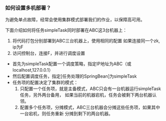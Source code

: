 ### 如何设置多机部署？

为避免单点故障，经常会使用集群模式部署我们的作业，以保障高可用。

下面介绍如何将任务simpleTask同时部署在ABC这3台机器上：

1. 将代码打包分别部署到ABC三台机器上，使用相同的配置
   如果连接同一个zk, ip为F
2. 访问控制台，连接F，并进行调度设置
- 首先为simpleTask配置一个调度策略，指定IP地址为ABC（或localhost,127.0.0.1）
- 然后配置调度任务，指定[任务处理的SpringBean]为simpleTask
- 任务项的配置决定了集群的模式：
  1. 只配置一个任务项，就是主备模式，ABC只会有一台机器运行simpleTask任务，另外两台备用，
   如果当前的机器宕机，任务会被剩下两台机器认领。
  2. 配置多个任务项，分摊模式，ABC三台机器会分摊这些任务项，如果其中一台宕机，则任务重新
   分摊到剩下的两台机器。
